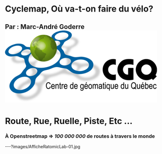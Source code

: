 # Cyclemap, Où va-t-on faire du vélo?


Par : Marc-André Goderre
![logo du CGQ](images/logo_cgq_rectangle_150dpi.png)
---

# Route, Rue, Ruelle, Piste, Etc ...


### À Openstreetmap => *100 000 000* de routes à travers le monde


---?images/AfficheRatomicLab-01.jpg